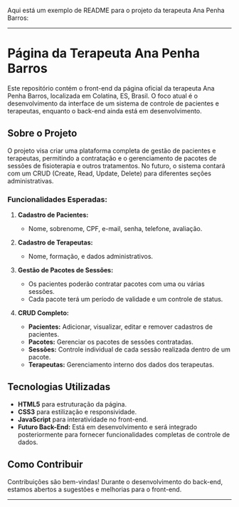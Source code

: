 Aqui está um exemplo de README para o projeto da terapeuta Ana Penha Barros:

---

# Página da Terapeuta Ana Penha Barros

Este repositório contém o front-end da página oficial da terapeuta Ana Penha Barros, localizada em Colatina, ES, Brasil. O foco atual é o desenvolvimento da interface de um sistema de controle de pacientes e terapeutas, enquanto o back-end ainda está em desenvolvimento.

## Sobre o Projeto

O projeto visa criar uma plataforma completa de gestão de pacientes e terapeutas, permitindo a contratação e o gerenciamento de pacotes de sessões de fisioterapia e outros tratamentos. No futuro, o sistema contará com um CRUD (Create, Read, Update, Delete) para diferentes seções administrativas.

### Funcionalidades Esperadas:

1. **Cadastro de Pacientes:**
   - Nome, sobrenome, CPF, e-mail, senha, telefone, avaliação.
   
2. **Cadastro de Terapeutas:**
   - Nome, formação, e dados administrativos.

3. **Gestão de Pacotes de Sessões:**
   - Os pacientes poderão contratar pacotes com uma ou várias sessões.
   - Cada pacote terá um período de validade e um controle de status.

4. **CRUD Completo:**
   - **Pacientes:** Adicionar, visualizar, editar e remover cadastros de pacientes.
   - **Pacotes:** Gerenciar os pacotes de sessões contratadas.
   - **Sessões:** Controle individual de cada sessão realizada dentro de um pacote.
   - **Terapeutas:** Gerenciamento interno dos dados dos terapeutas.

## Tecnologias Utilizadas

- **HTML5** para estruturação da página.
- **CSS3** para estilização e responsividade.
- **JavaScript** para interatividade no front-end.
- **Futuro Back-End:** Está em desenvolvimento e será integrado posteriormente para fornecer funcionalidades completas de controle de dados.

## Como Contribuir

Contribuições são bem-vindas! Durante o desenvolvimento do back-end, estamos abertos a sugestões e melhorias para o front-end.

---
